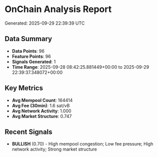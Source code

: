 # OnChain Analysis Report
Generated: 2025-09-29 22:39:39 UTC

## Data Summary
- **Data Points**: 96
- **Feature Points**: 96
- **Signals Generated**: 1
- **Time Range**: 2025-09-28 08:42:25.881449+00:00 to 2025-09-29 22:39:37.348072+00:00

## Key Metrics
- **Avg Mempool Count**: 164414
- **Avg Fee (30min)**: 1.6 sat/vB
- **Avg Network Activity**: 1.000
- **Avg Market Structure**: 0.747

## Recent Signals
- **BULLISH** (0.70) - High mempool congestion; Low fee pressure; High network activity; Strong market structure
